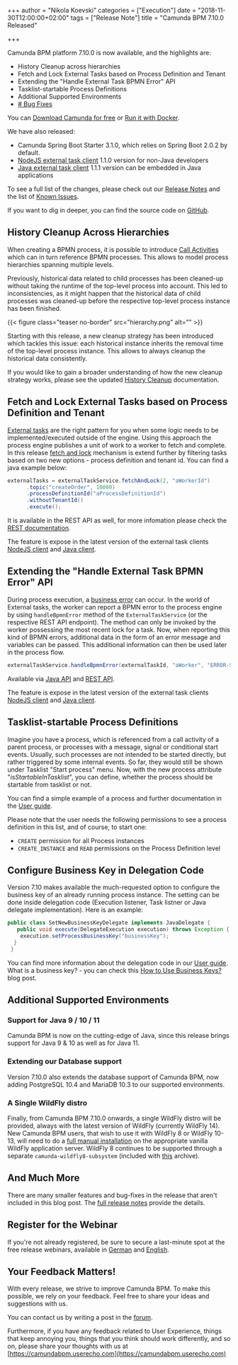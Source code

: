 +++
author = "Nikola Koevski"
categories = ["Execution"]
date = "2018-11-30T12:00:00+02:00"
tags = ["Release Note"]
title = "Camunda BPM 7.10.0 Released"

+++

Camunda BPM platform 7.10.0 is now available, and the highlights are:

<!-- FEATURES LIST BEGINS -->

* History Cleanup across hierarchies
* Fetch and Lock External Tasks based on Process Definition and Tenant
* Extending the "Handle External Task BPMN Error" API
* Tasklist-startable Process Definitions
* Additional Supported Environments
* [# Bug Fixes](https://app.camunda.com/jira/issues/?jql=issuetype%20%3D%20%22Bug%20Report%22%20AND%20fixVersion%20%3D%207.10.0)

<!-- FEATURES LIST ENDS -->

You can [Download Camunda for free](https://camunda.com/download/) or [Run it with Docker](https://hub.docker.com/r/camunda/camunda-bpm-platform/).

We have also released:
* Camunda Spring Boot Starter 3.1.0, which relies on Spring Boot 2.0.2 by default.
* [NodeJS external task client](https://github.com/camunda/camunda-external-task-client-js) 1.1.0 version for non-Java developers
* [Java external task client](https://github.com/camunda/camunda-external-task-client-java) 1.1.1 version can be embedded in Java applications

To see a full list of the changes, please check out our [Release Notes](https://app.camunda.com/jira/secure/ReleaseNote.jspa?projectId=10230&version=15096)
and the list of [Known Issues](https://app.camunda.com/jira/issues/?jql=affectedVersion%20%3D%207.10.0%20and%20status%20!%3D%20Closed).

If you want to dig in deeper, you can find the source code on [GitHub](https://github.com/camunda/camunda-bpm-platform/releases/tag/7.10.0).

<!-- FEATURES EXPLANATIONS BEGIN -->
<!--more-->

## History Cleanup Across Hierarchies

When creating a BPMN process, it is possible to introduce [Call Activities](https://docs.camunda.org/manual/7.10/reference/bpmn20/subprocesses/call-activity/) which can in turn reference BPMN processes.
This allows to model process hierarchies spanning multiple levels.

Previously, historical data related to child processes has been cleaned-up without taking the runtime of the 
top-level process into account. This led to inconsistencies, as it might happen that the historical data of child 
processes was cleaned-up before the respective top-level process instance has been finished.

{{< figure class="teaser no-border" src="hierarchy.png" alt="" >}}

Starting with this release, a new cleanup strategy has been introduced which tackles this issue: each historical instance
inherits the removal time of the top-level process instance. This allows to always cleanup the historical data consistently.

If you would like to gain a broader understanding of how the new cleanup strategy works, please see the updated 
[History Cleanup](https://docs.camunda.org/manual/7.10/user-guide/process-engine/history/#history-cleanup) documentation.

## Fetch and Lock External Tasks based on Process Definition and Tenant

[External tasks](https://docs.camunda.org/manual/7.10/user-guide/process-engine/external-tasks) are the right pattern for you when some logic needs to be implemented/executed outside of the engine. Using this approach the process engine publishes a unit of work to a worker to fetch and complete. In this release [fetch and lock](https://docs.camunda.org/manual/7.10/user-guide/process-engine/external-tasks/#fetching-tasks) mechanism is extend further by filtering tasks based on two new options - process definition and tenant id. You can find a
java example below:
```java
externalTasks = externalTaskService.fetchAndLock(2, "aWorkerId")
      .topic("createOrder", 10000)
      .processDefinitionId("aProcessDefinitionId")
      .withoutTenantId()
      .execute();
```
It is available in the REST API as well, for more infomation please check the [REST documentation](https://docs.camunda.org/manual/7.10/reference/rest/external-task/fetch/).

The feature is expose in the latest version of the external task clients [NodeJS client](https://github.com/camunda/camunda-external-task-client-js) and [Java client](https://github.com/camunda/camunda-external-task-client-java).

## Extending the "Handle External Task BPMN Error" API

During process execution, a [business error](https://docs.camunda.org/manual/7.10/reference/bpmn20/events/error-events/#business-errors-vs-technical-errors) can occur. In the world of External tasks, the worker can report a BPMN error to the process engine by using `handleBpmnError` method of the `ExternalTaskService` (or the respective REST API endpoint). The method can only be invoked by the worker possessing the most recent lock for a task. Now, when reporting this kind of BPMN errors, additional data in the form of an error message and variables can be passed. This additional information can then be used later in the process flow.
```java
externalTaskService.handleBpmnError(externalTaskId, "aWorker", "ERROR-SPEC-10", "anErrorMessage", variables);
```
Available via [Java API](https://docs.camunda.org/manual/7.10/user-guide/process-engine/external-tasks/#reporting-bpmn-error) and [REST API](https://docs.camunda.org/manual/7.10/reference/rest/external-task/post-bpmn-error/).

The feature is expose in the latest version of the external task clients [NodeJS client](https://github.com/camunda/camunda-external-task-client-js) and [Java client](https://github.com/camunda/camunda-external-task-client-java).

## Tasklist-startable Process Definitions

Imagine you have a process, which is referenced from a call activity of a parent process, or processes with a message, signal or conditional start events. Usually, such processes
are not intended to be started directly, but rather triggered by some internal events. So far, they would still be shown under Tasklist "Start process" menu.
Now, with the new process attribute "*isStartableInTasklist*", you can define, whether the process should be startable from tasklist or not.

You can find a simple example of a process and further documentation in the [User guide](https://docs.camunda.org/manual/7.10/user-guide/process-engine/process-engine-concepts/#start-process-instances-via-tasklist).

Please note that the user needs the following permissions to see a process definition in this list, and of course, to start one:

* `CREATE` permission for all Process instances
* `CREATE_INSTANCE` and `READ` permissions on the Process Definition level

## Configure Business Key in Delegation Code

Version 7.10 makes available the much-requested option to configure the business key of an already running process instance. The setting can be done inside delegation code (Execution listener, Task listner or Java delegate implementation). Here is an example:
```java
public class SetNewBusinessKeyDelegate implements JavaDelegate {
   public void execute(DelegateExecution execution) throws Exception {
    execution.setProcessBusinessKey("businessKey");
  }
 }
```
You can find more information about the delegation code in our [User guide](https://docs.camunda.org/manual/7.10/user-guide/process-engine/delegation-code/#set-business-key-from-delegation-code).
What is a business key? - you can check this [How to Use Business Keys?](https://blog.camunda.com/post/2018/10/business-key/) blog post.

## Additional Supported Environments

### Support for Java 9 / 10 / 11

Camunda BPM is now on the cutting-edge of Java, since this release brings support for Java 9 & 10 as well as for Java 11.

### Extending our Database support

Version 7.10.0 also extends the database support of Camunda BPM, now adding PostgreSQL 10.4 and MariaDB 10.3 to our supported environments.

### A Single WildFly distro

Finally, from Camunda BPM 7.10.0 onwards, a single WildFly distro will be provided, always with the latest version of WildFly (currently WildFly 14). New Camunda BPM users, that wish to use it with WildFly 8 or WildFly 10-13, will need to do a [full manual installation](https://docs.camunda.org/manual/7.10/installation/full/jboss/manual/) on the appropriate vanilla WildFly application server. WildFly 8 continues to be supported through a separate `camunda-wildfly8-subsystem` (included with [this](https://app.camunda.com/nexus/content/groups/public/org/camunda/bpm/wildfly/camunda-wildfly8-modules/) archive).

<!-- FEATURES EXPLANATIONS END -->

## And Much More

There are many smaller features and bug-fixes in the release that aren't included in this blog post. The [full release notes]() provide the details.

## Register for the Webinar

If you're not already registered, be sure to secure a last-minute spot at the free release webinars, available in [German](https://register.gotowebinar.com/register/7430032682918026764) and [English](https://register.gotowebinar.com/register/5312228152286683916).

## Your Feedback Matters!

With every release, we strive to improve Camunda BPM. To make this possible, we rely on your feedback. Feel free to share your ideas and suggestions with us.

You can contact us by writing a post in the [forum](https://forum.camunda.org/).

Furthermore, if you have any feedback related to User Experience, things that keep annoying you, things that you think should work differently, and so on, please share your thoughts with us at [https://camundabpm.userecho.com](https://camundabpm.userecho.com)
